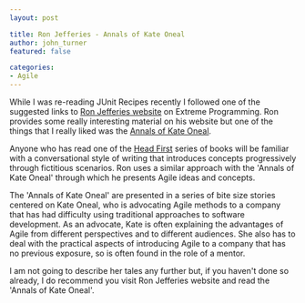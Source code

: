 ```yaml
---
layout: post

title: Ron Jefferies - Annals of Kate Oneal
author: john_turner
featured: false

categories:
- Agile
---
```


While I was re-reading JUnit Recipes recently I followed one of the suggested links to [Ron Jefferies website](http://xprogramming.com) on Extreme Programming. Ron provides some really interesting material on his website but one of the things that I really liked was the [Annals of Kate Oneal](http://xprogramming.com/kate-oneal).

Anyone who has read one of the [Head First](http://headfirstlabs.com/) series of books will be familiar with a conversational style of writing that introduces concepts progressively through fictitious scenarios. Ron uses a similar approach with the 'Annals of Kate Oneal' through which he presents Agile ideas and concepts.

The 'Annals of Kate Oneal' are presented in a series of bite size stories centered on Kate Oneal, who is advocating Agile methods to a company that has had difficulty using traditional approaches to software development. As an advocate, Kate is often explaining the advantages of Agile from different perspectives and to different audiences. She also has to deal with the practical aspects of introducing Agile to a company that has no previous exposure, so is often found in the role of a mentor.

I am not going to describe her tales any further but, if you haven't done so already, I do recommend you visit Ron Jefferies website and read the 'Annals of Kate Oneal'.
